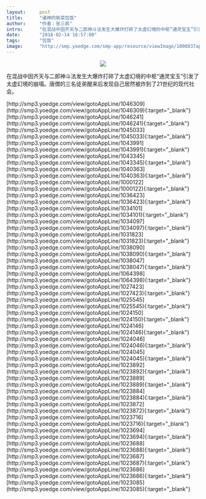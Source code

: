 ```yaml
---
layout:     post
title:      "诸神的紫菜包饭"
author:     "作者：张三疯"
intro:      "在混战中因齐天与二郎神斗法发生大爆炸打碎了太虚幻境的中枢“通灵宝玉”引发了太虚幻境的崩塌。唐僧的三名徒弟醒来后发现自己居然被炸到了21世纪的现代社会。"
date:       "2018-02-14 16:57:00"
tags:       "包饭"
image:      "http://smp.yoedge.com/smp-app/resource/viewImage/1000837appline.png"
---
```

<div style="text-align: center">
<p><img src="http://smp.yoedge.com/smp-app/resource/viewImage/1000837appline.png"/></p>
</div>
<p class="post-meta">
<span>在混战中因齐天与二郎神斗法发生大爆炸打碎了太虚幻境的中枢“通灵宝玉”引发了太虚幻境的崩塌。唐僧的三名徒弟醒来后发现自己居然被炸到了21世纪的现代社会。</span>
</p>
[http://smp3.yoedge.com/view/gotoAppLine/1046309](http://smp3.yoedge.com/view/gotoAppLine/1046309){:target="_blank"}
[http://smp3.yoedge.com/view/gotoAppLine/1046241](http://smp3.yoedge.com/view/gotoAppLine/1046241){:target="_blank"}
[http://smp3.yoedge.com/view/gotoAppLine/1045033](http://smp3.yoedge.com/view/gotoAppLine/1045033){:target="_blank"}
[http://smp3.yoedge.com/view/gotoAppLine/1043991](http://smp3.yoedge.com/view/gotoAppLine/1043991){:target="_blank"}
[http://smp3.yoedge.com/view/gotoAppLine/1043345](http://smp3.yoedge.com/view/gotoAppLine/1043345){:target="_blank"}
[http://smp3.yoedge.com/view/gotoAppLine/1040363](http://smp3.yoedge.com/view/gotoAppLine/1040363){:target="_blank"}
[http://smp3.yoedge.com/view/gotoAppLine/1000122](http://smp3.yoedge.com/view/gotoAppLine/1000122){:target="_blank"}
[http://smp3.yoedge.com/view/gotoAppLine/1036423](http://smp3.yoedge.com/view/gotoAppLine/1036423){:target="_blank"}
[http://smp3.yoedge.com/view/gotoAppLine/1034101](http://smp3.yoedge.com/view/gotoAppLine/1034101){:target="_blank"}
[http://smp3.yoedge.com/view/gotoAppLine/1034097](http://smp3.yoedge.com/view/gotoAppLine/1034097){:target="_blank"}
[http://smp3.yoedge.com/view/gotoAppLine/1031823](http://smp3.yoedge.com/view/gotoAppLine/1031823){:target="_blank"}
[http://smp3.yoedge.com/view/gotoAppLine/1038090](http://smp3.yoedge.com/view/gotoAppLine/1038090){:target="_blank"}
[http://smp3.yoedge.com/view/gotoAppLine/1038047](http://smp3.yoedge.com/view/gotoAppLine/1038047){:target="_blank"}
[http://smp3.yoedge.com/view/gotoAppLine/1064398](http://smp3.yoedge.com/view/gotoAppLine/1064398){:target="_blank"}
[http://smp3.yoedge.com/view/gotoAppLine/1027423](http://smp3.yoedge.com/view/gotoAppLine/1027423){:target="_blank"}
[http://smp3.yoedge.com/view/gotoAppLine/1025545](http://smp3.yoedge.com/view/gotoAppLine/1025545){:target="_blank"}
[http://smp3.yoedge.com/view/gotoAppLine/1024150](http://smp3.yoedge.com/view/gotoAppLine/1024150){:target="_blank"}
[http://smp3.yoedge.com/view/gotoAppLine/1024146](http://smp3.yoedge.com/view/gotoAppLine/1024146){:target="_blank"}
[http://smp3.yoedge.com/view/gotoAppLine/1024046](http://smp3.yoedge.com/view/gotoAppLine/1024046){:target="_blank"}
[http://smp3.yoedge.com/view/gotoAppLine/1024045](http://smp3.yoedge.com/view/gotoAppLine/1024045){:target="_blank"}
[http://smp3.yoedge.com/view/gotoAppLine/1023892](http://smp3.yoedge.com/view/gotoAppLine/1023892){:target="_blank"}
[http://smp3.yoedge.com/view/gotoAppLine/1023889](http://smp3.yoedge.com/view/gotoAppLine/1023889){:target="_blank"}
[http://smp3.yoedge.com/view/gotoAppLine/1023884](http://smp3.yoedge.com/view/gotoAppLine/1023884){:target="_blank"}
[http://smp3.yoedge.com/view/gotoAppLine/1023872](http://smp3.yoedge.com/view/gotoAppLine/1023872){:target="_blank"}
[http://smp3.yoedge.com/view/gotoAppLine/1023716](http://smp3.yoedge.com/view/gotoAppLine/1023716){:target="_blank"}
[http://smp3.yoedge.com/view/gotoAppLine/1023694](http://smp3.yoedge.com/view/gotoAppLine/1023694){:target="_blank"}
[http://smp3.yoedge.com/view/gotoAppLine/1023688](http://smp3.yoedge.com/view/gotoAppLine/1023688){:target="_blank"}
[http://smp3.yoedge.com/view/gotoAppLine/1023687](http://smp3.yoedge.com/view/gotoAppLine/1023687){:target="_blank"}
[http://smp3.yoedge.com/view/gotoAppLine/1023686](http://smp3.yoedge.com/view/gotoAppLine/1023686){:target="_blank"}
[http://smp3.yoedge.com/view/gotoAppLine/1023085](http://smp3.yoedge.com/view/gotoAppLine/1023085){:target="_blank"}


